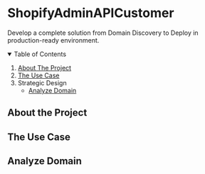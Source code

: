 # ShopifyAdminAPICustomer
Develop a complete solution from Domain Discovery to Deploy in production-ready environment.

<!-- TABLE OF CONTENTS -->
<details open="open">
  <summary>Table of Contents</summary>
  <ol>
    <li>
      <a href="#about-the-project">About The Project</a>      
    </li>
    <li>
      <a href="#the-use-case">The Use Case</a>      
    </li>
    <li>
      <a>Strategic Design</a>
      <ul>
        <li><a href="#analyze-domain">Analyze Domain</a></li>
      </ul>
    </li>  
    
  </ol>
</details>

## About the Project

## The Use Case

## Analyze Domain
